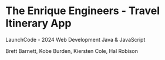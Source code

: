 # The Enrique Engineers - Travel Itinerary App

LaunchCode - 2024 Web Development
Java & JavaScript

Brett Barnett, Kobe Burden, 
Kiersten Cole, Hal Robison